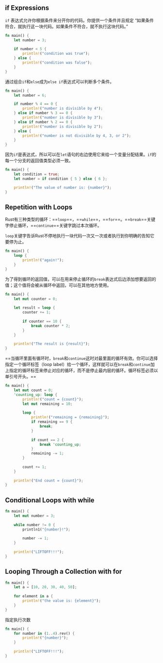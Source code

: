 ## if Expressions

`if` 表达式允许你根据条件来分开你的代码。你提供一个条件并且规定 “如果条件符合，就执行这一块代码。如果条件不符合，就不执行这块代码。”

```Rust
fn main() {
    let number = 3;
    
    if number < 5 {
        println!("condition was true");
    } else {
        println!("condition was false");
    }
}
```

通过组合`if`和`else`成为`else if`表达式可以判断多个条件。

```Rust
fn main() {
    let number = 6;

    if number % 4 == 0 {
        println!("number is divisible by 4");
    } else if number % 3 == 0 {
        println!("number is divisible by 3");
    } else if number % 2 == 0 {
        println!("number is divisible by 2");
    } else {
        println!("number is not divisible by 4, 3, or 2");
    }
}
```

因为`if`是表达式，所以可以在`let`语句的右边使用它来给一个变量分配结果。`if`的每一个分支的返回值类型必须一致。

```Rust
fn main() {
    let condition = true;
    let number = if condition { 5 } else { 6 };

    println!("The value of number is: {number}");
}
```

## Repetition with Loops

Rust有三种类型的循环：==`loop`==，==`while`==，==`for`==。==`break`==关键字停止循环，==`continue`==关键字跳过本次循环。

`loop`关键字告诉Rust不停地执行一块代码一次又一次或者执行到你明确的告知它要停为止。

```Rust
fn main() {
    loop {
        println!("again!");
    }
}
```

为了得到循环的返回值，可以在用来停止循环的`break`表达式后边添加想要返回的值；这个值将会被从循环中返回，可以在其他地方使用。

```Rust
fn main() {
    let mut counter = 0;
    
    let result = loop {
        counter += 1;
        
        if counter == 10 {
            break counter * 2;
        }
    }
    
    println!("The result is {result}");
}
```

==当循环里面有循环时，`break`和`continue`这时对最里面的循环有效。你可以选择指定一个循环标签（loop label）给一个循环，这样就可以在`break`和`continue`加上指定的循环标签来停止对应的循环，而不是停止最内层的循环。循环标签必须以单引号开头。==

```Rust
fn main() {
    let mut count = 0;
    'counting_up: loop {
        println!("count = {count}");
        let mut remaining = 10;
        
        loop {
            println!("remaining = {remaining}");
            if remaining == 9 {
                break;
            }
            
            if count == 2 {
                break 'counting_up;
            }
            remaining -= 1;
        }
        
        count += 1;
    }
    
    println!("End count = {count}");
}
```

## Conditional Loops with while

```Rust
fn main() {
    let mut number = 3;
    
    while number != 0 {
        println1("{number}!");
        
        number -= 1;
    }
    
    println!("LIFTOFF!!!");
}
```

## Looping Through a Collection with for

```Rust
fn main() {
    let a = [10, 20, 30, 40, 50];
    
    for element in a {
        println!("the value is: {element}");
    }
}
```

指定执行次数

```Rust
fn main() {
    for number in (1..4).rev() {
        println!("{number}");
    }
    
    println!("LIFTOFF!!!");
}
```


